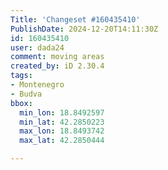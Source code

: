```yaml
---
Title: 'Changeset #160435410'
PublishDate: 2024-12-20T14:11:30Z
id: 160435410
user: dada24
comment: moving areas
created_by: iD 2.30.4
tags:
- Montenegro
- Budva
bbox:
  min_lon: 18.8492597
  min_lat: 42.2850223
  max_lon: 18.8493742
  max_lat: 42.2850444

---
```

